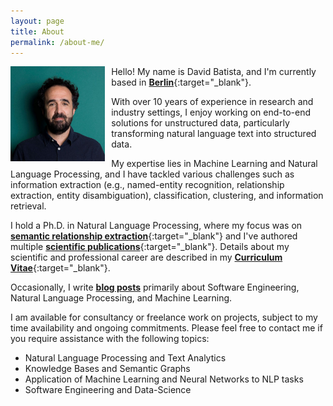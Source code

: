 ```yaml
---
layout: page
title: About
permalink: /about-me/
---
```


<img style="float: left; padding-right: 10px;" align="left"  src="/assets/images/about-me_2020_2.jpg" alt="about-me.jpg" width="30%">


Hello! My name is David Batista, and I'm currently based in [__Berlin__](https://www.google.com/maps/d/viewer?mid=19OMZvuXI0bNyCy-tEzsEglB7UmY&hl&ll=52.51602753988408%2C13.316764005371056&z=10){:target="_blank"}. 

With over 10 years of experience in research and industry settings, I enjoy working on end-to-end solutions for unstructured data, particularly transforming natural language text into structured data.

My expertise lies in Machine Learning and Natural Language Processing, and I have tackled various challenges such as information extraction (e.g., named-entity recognition, relationship extraction, entity disambiguation), classification, clustering, and information retrieval.

I hold a Ph.D. in Natural Language Processing, where my focus was on [__semantic relationship extraction__](http://davidsbatista.net/assets/documents/publications/dsbatista-phd-thesis-2016.pdf){:target="_blank"} and I've authored multiple [__scientific publications__](https://scholar.google.de/citations?user=-tRNGd0AAAAJ&hl=en){:target="_blank"}. Details about my scientific and professional career are described in my [__Curriculum Vitae__](https://www.davidsbatista.net/assets/documents/dsbatista-cv.en.pdf){:target="_blank"}.

Occasionally, I write <a href="/posts/" target="_blank"><b>blog posts</b></a> primarily about Software Engineering, Natural Language Processing, and Machine Learning. 

I am available for consultancy or freelance work on projects, subject to my time availability and ongoing commitments. Please feel free to contact me if you require assistance with the following topics:

* Natural Language Processing and Text Analytics
* Knowledge Bases and Semantic Graphs
* Application of Machine Learning and Neural Networks to NLP tasks
* Software Engineering and Data-Science